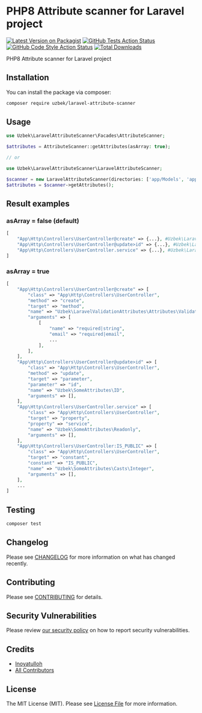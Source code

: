 # PHP8 Attribute scanner for Laravel project

[![Latest Version on Packagist](https://img.shields.io/packagist/v/uzbek/laravel-attribute-scanner.svg?style=flat-square)](https://packagist.org/packages/uzbek/laravel-attribute-scanner)
[![GitHub Tests Action Status](https://img.shields.io/github/workflow/status/professor93/laravel-attribute-scanner/run-tests?label=tests)](https://github.com/professor93/laravel-attribute-scanner/actions?query=workflow%3Arun-tests+branch%3Amain)
[![GitHub Code Style Action Status](https://img.shields.io/github/workflow/status/professor93/laravel-attribute-scanner/Fix%20PHP%20code%20style%20issues?label=code%20style)](https://github.com/professor93/laravel-attribute-scanner/actions?query=workflow%3A"Fix+PHP+code+style+issues"+branch%3Amain)
[![Total Downloads](https://img.shields.io/packagist/dt/uzbek/laravel-attribute-scanner.svg?style=flat-square)](https://packagist.org/packages/uzbek/laravel-attribute-scanner)

PHP8 Attribute scanner for Laravel project

## Installation

You can install the package via composer:

```bash
composer require uzbek/laravel-attribute-scanner
```

[//]: # (You can publish the config file with:)

[//]: # (```bash)
[//]: # (php artisan vendor:publish --tag="laravel-attribute-scanner-config")
[//]: # (```)

[//]: # (This is the contents of the published config file:)

[//]: # (```php)
[//]: # (return [)
[//]: # (];)
[//]: # (```)

## Usage

```php
use Uzbek\LaravelAttributeScanner\Facades\AttributeScanner;

$attributes = AttributeScanner::getAttributes(asArray: true);

// or

use Uzbek\LaravelAttributeScanner\LaravelAttributeScanner;

$scanner = new LaravelAttributeScanner(directories: ['app/Models', 'app/Http/Controllers']);
$attributes = $scanner->getAttributes();
```

## Result examples
### asArray = false (default)
```php
[
    "App\Http\Controllers\UserController@create" => {...}, #Uzbek\LaravelAttributeScanner\Attribute, method
    "App\Http\Controllers\UserController@update>id" => {...}, #Uzbek\LaravelAttributeScanner\Attribute, parameter
    "App\Http\Controllers\UserController.service" => {...}, #Uzbek\LaravelAttributeScanner\Attribute, property
]
```
### asArray = true
```php
[
    "App\Http\Controllers\UserController@create" => [
        "class" => "App\Http\Controllers\UserController",
        "method" => "create",
        "target" => "method",
        "name" => "Uzbek\LaravelValidationAttributes\Attributes\Validators",
        "arguments" => [
            [
                "name" => "required|string",
                "email" => "required|email",
                ...
            ],
        ],
    ],
    "App\Http\Controllers\UserController@update>id" => [
        "class" => "App\Http\Controllers\UserController",
        "method" => "update",
        "target" => "parameter",
        "parameter" => "id",
        "name" => "Uzbek\SomeAttributes\ID",
        "arguments" => [],
    ],
    "App\Http\Controllers\UserController.service" => [
        "class" => "App\Http\Controllers\UserController",
        "target" => "property",
        "property" => "service",
        "name" => "Uzbek\SomeAttributes\Readonly",
        "arguments" => [],
    ],
    "App\Http\Controllers\UserController:IS_PUBLIC" => [
        "class" => "App\Http\Controllers\UserController",
        "target" => "constant",
        "constant" => "IS_PUBLIC",
        "name" => "Uzbek\SomeAttributes\Casts\Integer",
        "arguments" => [],
    ],
    ...
]
```

## Testing

```bash
composer test
```

## Changelog

Please see [CHANGELOG](CHANGELOG.md) for more information on what has changed recently.

## Contributing

Please see [CONTRIBUTING](CONTRIBUTING.md) for details.

## Security Vulnerabilities

Please review [our security policy](../../security/policy) on how to report security vulnerabilities.

## Credits

- [Inoyatulloh](https://github.com/professor93)
- [All Contributors](../../contributors)

## License

The MIT License (MIT). Please see [License File](LICENSE.md) for more information.
